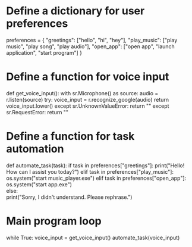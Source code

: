 # Define a dictionary for user preferences
preferences = {
    "greetings": ["hello", "hi", "hey"],
    "play_music": ["play music", "play song", "play audio"],
    "open_app": ["open app", "launch application", "start program"]
}

# Define a function for voice input
def get_voice_input():
    with sr.Microphone() as source:
        audio = r.listen(source)
        try:
            voice_input = r.recognize_google(audio)
            return voice_input.lower()
        except sr.UnknownValueError:
            return ""
        except sr.RequestError:
            return ""

# Define a function for task automation
def automate_task(task):
    if task in preferences["greetings"]:
        print("Hello! How can I assist you today?")
    elif task in preferences["play_music"]:
        os.system("start music_player.exe")
    elif task in preferences["open_app"]:
        os.system("start app.exe")  
    else:               
        print("Sorry, I didn't understand. Please rephrase.")

# Main program loop
while True:
    voice_input = get_voice_input()
    automate_task(voice_input)
